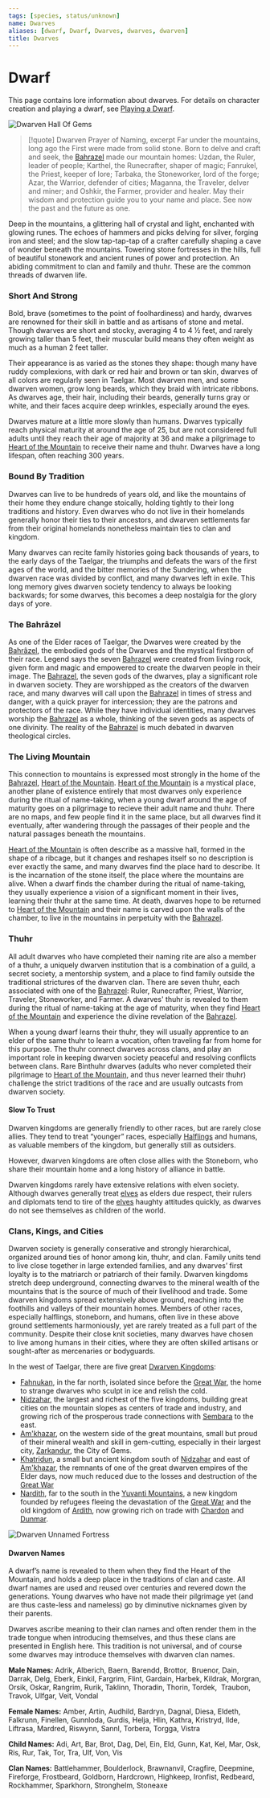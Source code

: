 ```yaml
---
tags: [species, status/unknown]
name: Dwarves
aliases: [dwarf, Dwarf, Dwarves, dwarves, dwarven]
title: Dwarves
---
```


# Dwarf

This page contains lore information about dwarves. For details on character creation and playing a dwarf, see [Playing a Dwarf](<../../../campaigns/mechanics/species/playing-a-dwarf.md>).

![Dwarven Hall Of Gems](../../../assets/dwarven-hall-of-gems.png)

> [!quote] Dwarven Prayer of Naming, excerpt
> Far under the mountains, long ago the First were made from solid stone. Born to delve and craft and seek, the [Bahrazel](<../../../cosmology/gods/embodied-gods/bahrazel.md>) made our mountain homes: Uzdan, the Ruler, leader of people; Karthel, the Runecrafter, shaper of magic; Fanrukel, the Priest, keeper of lore; Tarbaka, the Stoneworker, lord of the forge; Azar, the Warrior, defender of cities; Maganna, the Traveler, delver and miner; and Oshkir, the Farmer, provider and healer. May their wisdom and protection guide you to your name and place. See now the past and the future as one.

Deep in the mountains, a glittering hall of crystal and light, enchanted with glowing runes. The echoes of hammers and picks delving for silver, forging iron and steel; and the slow tap-tap-tap of a crafter carefully shaping a cave of wonder beneath the mountains. Towering stone fortresses in the hills, full of beautiful stonework and ancient runes of power and protection. An abiding commitment to clan and family and thuhr. These are the common threads of dwarven life. 

### Short And Strong

Bold, brave (sometimes to the point of foolhardiness) and hardy, dwarves are renowned for their skill in battle and as artisans of stone and metal. Though dwarves are short and stocky, averaging 4 to 4 ½ feet, and rarely growing taller than 5 feet, their muscular build means they often weight as much as a human 2 feet taller.

Their appearance is as varied as the stones they shape: though many have ruddy complexions, with dark or red hair and brown or tan skin, dwarves of all colors are regularly seen in Taelgar. Most dwarven men, and some dwarven women, grow long beards, which they braid with intricate ribbons. As dwarves age, their hair, including their beards, generally turns gray or white, and their faces acquire deep wrinkles, especially around the eyes.

Dwarves mature at a little more slowly than humans. Dwarves typically reach physical maturity at around the age of 25, but are not considered full adults until they reach their age of majority at 36 and make a pilgrimage to [Heart of the Mountain](<../../../cosmology/multiverse/spiritual-realms/divine-realms/heart-of-the-mountain.md>) to receive their name and thuhr. Dwarves have a long lifespan, often reaching 300 years.
### Bound By Tradition

Dwarves can live to be hundreds of years old, and like the mountains of their home they endure change stoically, holding tightly to their long traditions and history. Even dwarves who do not live in their homelands generally honor their ties to their ancestors, and dwarven settlements far from their original homelands nonetheless maintain ties to clan and kingdom.

Many dwarves can recite family histories going back thousands of years, to the early days of the Taelgar, the triumphs and defeats the wars of the first ages of the world, and the bitter memories of the Sundering, when the dwarven race was divided by conflict, and many dwarves left in exile. This long memory gives dwarven society tendency to always be looking backwards; for some dwarves, this becomes a deep nostalgia for the glory days of yore.
### The Bahrâzel

As one of the Elder races of Taelgar, the Dwarves were created by the [Bahrâzel](<../../../cosmology/gods/embodied-gods/bahrazel.md>), the embodied gods of the Dwarves and the mystical firstborn of their race. Legend says the seven [Bahrazel](<../../../cosmology/gods/embodied-gods/bahrazel.md>) were created from living rock, given form and magic and empowered to create the dwarven people in their image. The [Bahrazel](<../../../cosmology/gods/embodied-gods/bahrazel.md>), the seven gods of the dwarves, play a significant role in dwarven society. They are worshipped as the creators of the dwarven race, and many dwarves will call upon the [Bahrazel](<../../../cosmology/gods/embodied-gods/bahrazel.md>) in times of stress and danger, with a quick prayer for intercession; they are the patrons and protectors of the race. While they have individual identities, many dwarves worship the [Bahrazel](<../../../cosmology/gods/embodied-gods/bahrazel.md>) as a whole, thinking of the seven gods as aspects of one divinity. The reality of the [Bahrazel](<../../../cosmology/gods/embodied-gods/bahrazel.md>) is much debated in dwarven theological circles.

### The Living Mountain

This connection to mountains is expressed most strongly in the home of the [Bahrazel](<../../../cosmology/gods/embodied-gods/bahrazel.md>), [Heart of the Mountain](<../../../cosmology/multiverse/spiritual-realms/divine-realms/heart-of-the-mountain.md>). [Heart of the Mountain](<../../../cosmology/multiverse/spiritual-realms/divine-realms/heart-of-the-mountain.md>) is a mystical place, another plane of existence entirely that most dwarves only experience during the ritual of name-taking, when a young dwarf around the age of maturity goes on a pilgrimage to recieve their adult name and thuhr. There are no maps, and few people find it in the same place, but all dwarves find it eventually, after wandering through the passages of their people and the natural passages beneath the mountains.

[Heart of the Mountain](<../../../cosmology/multiverse/spiritual-realms/divine-realms/heart-of-the-mountain.md>) is often describe as a massive hall, formed in the shape of a ribcage, but it changes and reshapes itself so no description is ever exactly the same, and many dwarves find the place hard to describe. It is the incarnation of the stone itself, the place where the mountains are alive. When a dwarf finds the chamber during the ritual of name-taking, they usually experience a vision of a significant moment in their lives, learning their thuhr at the same time. At death, dwarves hope to be returned to [Heart of the Mountain](<../../../cosmology/multiverse/spiritual-realms/divine-realms/heart-of-the-mountain.md>) and their name is carved upon the walls of the chamber, to live in the mountains in perpetuity with the [Bahrazel](<../../../cosmology/gods/embodied-gods/bahrazel.md>).
### Thuhr

All adult dwarves who have completed their naming rite are also a member of a thuhr, a uniquely dwarven institution that is a combination of a guild, a secret society, a mentorship system, and a place to find family outside the traditional strictures of the dwarven clan. There are seven thuhr, each associated with one of the [Bahrazel](<../../../cosmology/gods/embodied-gods/bahrazel.md>): Ruler, Runecrafter, Priest, Warrior, Traveler, Stoneworker, and Farmer. A dwarves' thuhr is revealed to them during the ritual of name-taking at the age of maturity, when they find [Heart of the Mountain](<../../../cosmology/multiverse/spiritual-realms/divine-realms/heart-of-the-mountain.md>) and experience the divine revelation of the [Bahrazel](<../../../cosmology/gods/embodied-gods/bahrazel.md>).

When a young dwarf learns their thuhr, they will usually apprentice to an elder of the same thuhr to learn a vocation, often traveling far from home for this purpose. The thuhr connect dwarves across clans, and play an important role in keeping dwarven society peaceful and resolving conflicts between clans. Rare Binthuhr dwarves (adults who never completed their pilgrimage to [Heart of the Mountain](<../../../cosmology/multiverse/spiritual-realms/divine-realms/heart-of-the-mountain.md>), and thus never learned their thuhr) challenge the strict traditions of the race and are usually outcasts from dwarven society.
#### Slow To Trust

Dwarven kingdoms are generally friendly to other races, but are rarely close allies. They tend to treat “younger” races, especially [Halflings](<../halflings/halflings.md>) and humans, as valuable members of the kingdom, but generally still as outsiders.

However, dwarven kingdoms are often close allies with the Stoneborn, who share their mountain home and a long history of alliance in battle.

Dwarven kingdoms rarely have extensive relations with elven society. Although dwarves generally treat [elves](<../elves/elves.md>) as elders due respect, their rulers and diplomats tend to tire of the [elves](<../elves/elves.md>) haughty attitudes quickly, as dwarves do not see themselves as children of the world.
### Clans, Kings, and Cities

Dwarven society is generally conserative and strongly hierarchical, organized around ties of honor among kin, thuhr, and clan. Family units tend to live close together in large extended families, and any dwarves’ first loyalty is to the matriarch or patriarch of their family. Dwarven kingdoms stretch deep underground, connecting dwarves to the mineral wealth of the mountains that is the source of much of their livelihood and trade. Some dwarven kingdoms spread extensively above ground, reaching into the foothills and valleys of their mountain homes. Members of other races, especially halflings, stoneborn, and humans, often live in these above ground settlements harmoniously, yet are rarely treated as a full part of the community. Despite their close knit societies, many dwarves have chosen to live among humans in their cities, where they are often skilled artisans or sought-after as mercenaries or bodyguards.

In the west of Taelgar, there are five great [Dwarven Kingdoms](<../../../gazetteer/sentinel-range/dwarven-kingdoms/dwarven-kingdoms.md>):

- [Fahnukan](<../../../gazetteer/sentinel-range/dwarven-kingdoms/fahnukan.md>), in the far north, isolated since before the [Great War](<../../../events/1500s/great-war.md>), the home to strange dwarves who sculpt in ice and relish the cold.
- [Nidzahar](<../../../gazetteer/sentinel-range/dwarven-kingdoms/nidzahar.md>), the largest and richest of the five kingdoms, building great cities on the mountain slopes as centers of trade and industry, and growing rich of the prosperous trade connections with [Sembara](<../../../gazetteer/greater-sembara/sembara/sembara.md>) to the east.
- [Am'khazar](<../../../gazetteer/sentinel-range/dwarven-kingdoms/am-khazar.md>), on the western side of the great mountains, small but proud of their mineral wealth and skill in gem-cutting, especially in their largest city, [Zarkandur](<../../../gazetteer/sentinel-range/dwarven-kingdoms/zarkandur.md>), the City of Gems.
- [Khatridun](<../../../gazetteer/sentinel-range/dwarven-kingdoms/khatridun.md>), a small but ancient kingdom south of [Nidzahar](<../../../gazetteer/sentinel-range/dwarven-kingdoms/nidzahar.md>) and east of [Am'khazar](<../../../gazetteer/sentinel-range/dwarven-kingdoms/am-khazar.md>), the remnants of one of the great dwarven empires of the Elder days, now much reduced due to the losses and destruction of the [Great War](<../../../events/1500s/great-war.md>)
- [Nardith](<../../../gazetteer/greater-dunmar/realms/nardith/nardith.md>), far to the south in the [Yuvanti Mountains](<../../../gazetteer/greater-dunmar/yuvanti-mountains.md>), a new kingdom founded by refugees fleeing the devastation of the [Great War](<../../../events/1500s/great-war.md>) and the old kingdom of [Ardith](<../../../gazetteer/sentinel-range/dwarven-kingdoms/ardith.md>), now growing rich on trade with [Chardon](<../../../gazetteer/west-coast/chardonian-empire/chardon/chardon.md>) and [Dunmar](<../../../gazetteer/greater-dunmar/realms/dunmar/dunmar.md>).

![Dwarven Unnamed Fortress](../../../assets/dwarven-unnamed-fortress.png)



#### Dwarven Names
A dwarf’s name is revealed to them when they find the Heart of the Mountain, and holds a deep place in the traditions of clan and caste. All dwarf names are used and reused over centuries and revered down the generations. Young dwarves who have not made their pilgrimage yet (and are thus caste-less and nameless) go by diminutive nicknames given by their parents.  

Dwarves ascribe meaning to their clan names and often render them in the trade tongue when introducing themselves, and thus these clans are presented in English here. This tradition is not universal, and of course some dwarves may introduce themselves with dwarven clan names.
  
**Male Names:** Adrik, Alberich, Baern, Barendd, Brottor,  Bruenor, Dain, Darrak, Delg, Eberk, Einkil, Fargrim, Flint, Gardain, Harbek, Kildrak, Morgran, Orsik, Oskar, Rangrim, Rurik, Taklinn, Thoradin, Thorin, Tordek,  Traubon, Travok, Ulfgar, Veit, Vondal

**Female Names:** Amber, Artin, Audhild, Bardryn, Dagnal, Diesa, Eldeth, Falkrunn, Finellen, Gunnloda, Gurdis, Helja, Hlin, Kathra, Kristryd, Ilde, Liftrasa, Mardred, Riswynn, Sannl, Torbera, Torgga, Vistra

**Child Names:** Adi, Art, Bar, Brot, Dag, Del, Ein, Eld, Gunn, Kat, Kel, Mar, Osk, Ris, Rur, Tak, Tor, Tra, Ulf, Von, Vis

**Clan Names:** Battlehammer, Boulderlock, Brawnanvil, Cragfire, Deepmine, Fireforge, Frostbeard, Goldborn, Hardcrown, Highkeep, Ironfist, Redbeard, Rockhammer, Sparkhorn, Stronghelm, Stoneaxe

